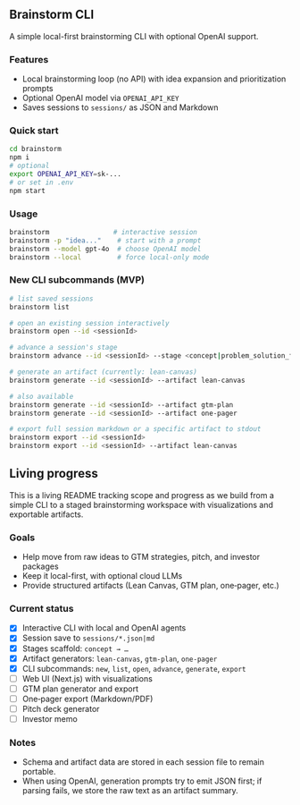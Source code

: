 ## Brainstorm CLI

A simple local-first brainstorming CLI with optional OpenAI support.

### Features
- Local brainstorming loop (no API) with idea expansion and prioritization prompts
- Optional OpenAI model via `OPENAI_API_KEY`
- Saves sessions to `sessions/` as JSON and Markdown

### Quick start
```bash
cd brainstorm
npm i
# optional
export OPENAI_API_KEY=sk-...
# or set in .env
npm start
```

### Usage
```bash
brainstorm                # interactive session
brainstorm -p "idea..."    # start with a prompt
brainstorm --model gpt-4o  # choose OpenAI model
brainstorm --local         # force local-only mode
```

### New CLI subcommands (MVP)
```bash
# list saved sessions
brainstorm list

# open an existing session interactively
brainstorm open --id <sessionId>

# advance a session's stage
brainstorm advance --id <sessionId> --stage <concept|problem_solution_fit|gtm|pitch|investor_package>

# generate an artifact (currently: lean-canvas)
brainstorm generate --id <sessionId> --artifact lean-canvas

# also available
brainstorm generate --id <sessionId> --artifact gtm-plan
brainstorm generate --id <sessionId> --artifact one-pager

# export full session markdown or a specific artifact to stdout
brainstorm export --id <sessionId>
brainstorm export --id <sessionId> --artifact lean-canvas
```

## Living progress
This is a living README tracking scope and progress as we build from a simple CLI to a staged brainstorming workspace with visualizations and exportable artifacts.

### Goals
- Help move from raw ideas to GTM strategies, pitch, and investor packages
- Keep it local-first, with optional cloud LLMs
- Provide structured artifacts (Lean Canvas, GTM plan, one‑pager, etc.)

### Current status
- [x] Interactive CLI with local and OpenAI agents
- [x] Session save to `sessions/*.json|md`
- [x] Stages scaffold: `concept → …`
- [x] Artifact generators: `lean-canvas`, `gtm-plan`, `one-pager`
- [x] CLI subcommands: `new`, `list`, `open`, `advance`, `generate`, `export`
- [ ] Web UI (Next.js) with visualizations
- [ ] GTM plan generator and export
- [ ] One‑pager export (Markdown/PDF)
- [ ] Pitch deck generator
- [ ] Investor memo

### Notes
- Schema and artifact data are stored in each session file to remain portable.
- When using OpenAI, generation prompts try to emit JSON first; if parsing fails, we store the raw text as an artifact summary.

